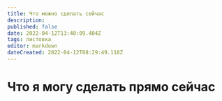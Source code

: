 ```yaml
---
title: Что можно сделать сейчас
description: 
published: false
date: 2022-04-12T13:40:09.404Z
tags: листовка
editor: markdown
dateCreated: 2022-04-12T08:29:49.118Z
---
```


# Что я могу сделать прямо сейчас

